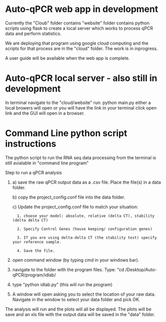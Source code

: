 # Auto-qPCR web app in development


Currently the "Cloub" folder contains "website" folder contains python scripts using flask to create a local server which works to process qPCR data and perform statistics. 

We are deploying that program using google cloud computing and the scripts for that process are in the "cloud" folder. The work is in inprogress.

A user guide will be available when the web app is complete.


# Auto-qPCR local server - also still in development

In terminal navigate to the "cloud/website"
run: python main.py
either a local browers will open or you will have the link in your terminal click open link and the GUI will open in a browser.


# Command Line python script instructions

The python script to run the RNA seq data processing from the terminal is still avialable in "command line program"

Step to run a qPCR analysis

1. a) save the raw qPCR output data as a .csv file. Place the file(s) in a data folder.

   b) copy the project_config.conf file into the data folder.
   
   c) Update the project_config.conf file to match your situation:
   
         1. choose your model: absolute, relative (delta CT), stability (delta delta CT)
   
         2. Specify Control Genes (house keeping/ configuration genes)
         
         3. If you are using delta-delta CT (the stability test) specify your reference sample.
         
         4. Save the file. 
2. open command window (by typing cmd in your windows bar).
3. navigate to the folder with the program files. Type: "cd /Desktop/Auto-qPCR/program/idlab/
4. type "python idlab.py"      (this will run the program)
5. A window will open asking you to select the location of your raw data.  Navigate in the window to select your data folder and pick OK.

The analysis will run and the plots will all be displayed. The plots will be save and an xls file with the output data will be saved in the "data" folder.
